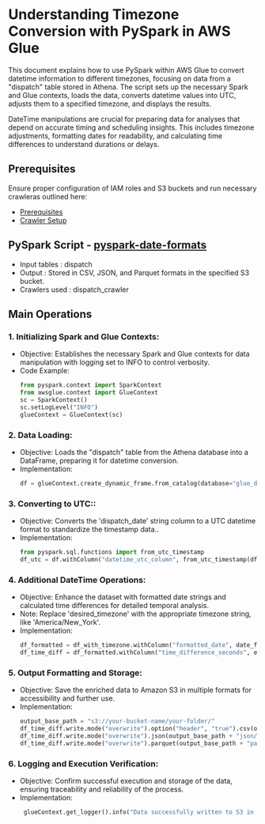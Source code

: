# Understanding Timezone Conversion with PySpark in AWS Glue
This document explains how to use PySpark within AWS Glue to convert datetime information to different timezones, focusing on data from a "dispatch" table stored in Athena. The script sets up the necessary Spark and Glue contexts, loads the data, converts datetime values into UTC, adjusts them to a specified timezone, and displays the results.

DateTime manipulations are crucial for preparing data for analyses that depend on accurate timing and scheduling insights. This includes timezone adjustments, formatting dates for readability, and calculating time differences to understand durations or delays.

## Prerequisites

Ensure proper configuration of IAM roles and S3 buckets and run necessary crawleras outlined here:

* [Prerequisites]((/prerequisites.md)) 
* [Crawler Setup](/aws-glue-crawler.md)


##  PySpark Script - [pyspark-date-formats](../glue-code/ti-pyspark-datetime.py)
- Input tables          : dispatch
- Output                : Stored in CSV, JSON, and Parquet formats in the specified S3 bucket.
- Crawlers used         : dispatch_crawler


## Main Operations

### 1. Initializing Spark and Glue Contexts:
* Objective: Establishes the necessary Spark and Glue contexts for data manipulation with logging set to INFO to control verbosity.
* Code Example:
  ```python
  from pyspark.context import SparkContext
  from awsglue.context import GlueContext
  sc = SparkContext()
  sc.setLogLevel("INFO")
  glueContext = GlueContext(sc)
  ```

### 2. Data Loading:
* Objective: Loads the "dispatch" table from the Athena database into a DataFrame, preparing it for datetime conversion.
* Implementation:
  ```python
  df = glueContext.create_dynamic_frame.from_catalog(database="glue_db", table_name="dispatch").toDF()
  ```
### 3. Converting to UTC::
* Objective: Converts the 'dispatch_date' string column to a UTC datetime format to standardize the timestamp data..
* Implementation:
  ```python
  from pyspark.sql.functions import from_utc_timestamp
  df_utc = df.withColumn("datetime_utc_column", from_utc_timestamp(df["dispatch_date"], "UTC"))
  ```  
    
### 4.  Additional DateTime Operations:
* Objective: Enhance the dataset with formatted date strings and calculated time differences for detailed temporal analysis.
* Note: Replace 'desired_timezone' with the appropriate timezone string, like 'America/New_York'.
* Implementation:
  ```python
  df_formatted = df_with_timezone.withColumn("formatted_date", date_format("datetime_with_timezone_column", "yyyy-MM-dd HH:mm:ss"))
  df_time_diff = df_formatted.withColumn("time_difference_seconds", expr("unix_timestamp(current_timestamp()) - unix_timestamp(datetime_with_timezone_column)"))

  ```

### 5. Output Formatting and Storage:
* Objective: Save the enriched data to Amazon S3 in multiple formats for accessibility and further use.
* Implementation:
  ```python
  output_base_path = "s3://your-bucket-name/your-folder/"
  df_time_diff.write.mode("overwrite").option("header", "true").csv(output_base_path + "csv/")
  df_time_diff.write.mode("overwrite").json(output_base_path + "json/")
  df_time_diff.write.mode("overwrite").parquet(output_base_path + "parquet/")

  ```
### 6. Logging and Execution Verification:
* Objective: Confirm successful execution and storage of the data, ensuring traceability and reliability of the process.
* Implementation:
  ```python
   glueContext.get_logger().info("Data successfully written to S3 in CSV, JSON, and Parquet formats.")

  ```
